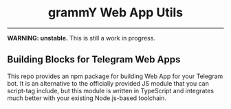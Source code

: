 # <h1 align="center">grammY Web App Utils</h1>

---

**WARNING: unstable.** This is still a work in progress.

## Building Blocks for Telegram Web Apps

This repo provides an npm package for building Web App for your Telegram bot. It
is an alternative to the officially provided JS module that you can script-tag
include, but this module is written in TypeScript and integrates much better
with your existing Node.js-based toolchain.

